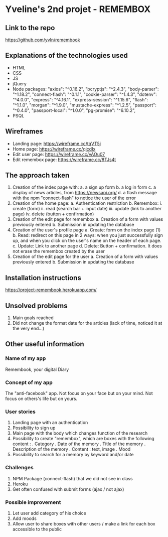 # Yveline's 2nd projet - REMEMBOX

## Link to the repo
https://github.com/yvln/remembook

## Explanations of the technologies used
- HTML
- CSS
- JS
- jQuery
- Node packages: "axios": "^0.16.2", "bcryptjs": "^2.4.3", "body-parser": "^1.18.2", "connect-flash": "^0.1.1", "cookie-parser": "^1.4.3", "dotenv": "^4.0.0", "express": "^4.16.1", "express-session": "^1.15.6", "flash": "^1.1.0", "morgan": "^1.9.0", "mustache-express": "^1.2.5", "passport": "^0.4.0", "passport-local": "^1.0.0", "pg-promise": "^6.10.2",
- PSQL

## Wireframes
- Landing page: https://wireframe.cc/tqVT5j
- Home page: https://wireframe.cc/qicdIx
- Edit user page: https://wireframe.cc/vAOu07
- Edit remembox page: https://wireframe.cc/8TJs4t

## The approach taken
1. Creation of the index page with:
    a. a sign up form
    b. a log in form
    c. a display of news articles, from https://newsapi.org/
    d. a flash message with the npm "connect-flash" to notice the user of the error
2. Creation of the home page:
    a. Authentication restriction
    b. Remembox:
      i. create (form)
      ii. read (search bar + input date)
      iii. update (link to another page)
      iv. delete (button + confirmation)
3. Creation of the edit page for remembox
    a. Creation of a form with values previously entered
    b. Submission in updating the database
4. Creation of the user's profile page
    a. Create: form on the index page (1)
    b. Read: redirect on this page in 2 ways: when you just successfully sign up, and when you click on the user's name on the header of each page.
    c. Update: Link to another page
    d. Delete: Button + confirmation. It does not erase the remembox created by the user
5. Creation of the edit page for the user
    a. Creation of a form with values previously entered
    b. Submission in updating the database

## Installation instructions
https://project-remembook.herokuapp.com/

## Unsolved problems
1. Main goals reached
2. Did not change the format date for the articles (lack of time, noticed it at the very end...)

## Other useful information

### Name of my app

Remembook, your digital Diary

### Concept of my app

The "anti-facebook" app.
Not focus on your face but on your mind.
Not focus on others's life but on yours.

### User stories

1. Landing page with an authentication
2. Possibility to sign up
3. Main page with the body which changes function of the research
5. Possibility to create "remembox", which are boxes with the following content :
. Category
. Date of the memory
. Title of the memory
. Description of the memory
. Content : text, image
. Mood
6. Possibility to search for a memory by keyword and/or date

### Challenges
1. NPM Package (connect-flash) that we did not see in class
2. Heroku
3. Get often confused with submit forms (ajax / not ajax)

### Possible improvement
1. Let user add category of his choice
2. Add moods
3. Allow user to share boxes with other users / make a link for each box accessible to the public
